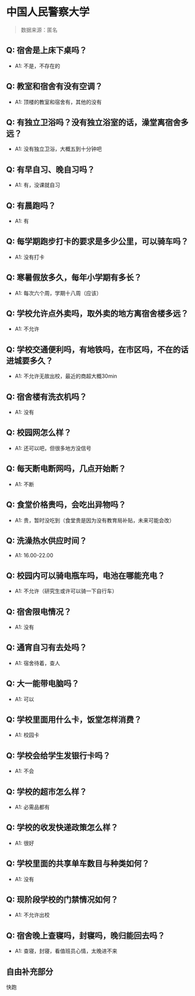 # 中国人民警察大学

> 数据来源：匿名

## Q: 宿舍是上床下桌吗？

- A1: 不是，不存在的

## Q: 教室和宿舍有没有空调？

- A1: 顶楼的教室和宿舍有，其他的没有

## Q: 有独立卫浴吗？没有独立浴室的话，澡堂离宿舍多远？

- A1: 没有独立卫浴，大概五到十分钟吧

## Q: 有早自习、晚自习吗？

- A1: 有，没课就自习

## Q: 有晨跑吗？

- A1: 有

## Q: 每学期跑步打卡的要求是多少公里，可以骑车吗？

- A1: 没有打卡

## Q: 寒暑假放多久，每年小学期有多长？

- A1: 每次六个周，学期十八周（应该）

## Q: 学校允许点外卖吗，取外卖的地方离宿舍楼多远？

- A1: 不允许

## Q: 学校交通便利吗，有地铁吗，在市区吗，不在的话进城要多久？

- A1: 不允许无故出校，最近的商超大概30min

## Q: 宿舍楼有洗衣机吗？

- A1: 没有

## Q: 校园网怎么样？

- A1: 还可以吧，但很多地方没信号

## Q: 每天断电断网吗，几点开始断？

- A1: 不断

## Q: 食堂价格贵吗，会吃出异物吗？

- A1: 贵，暂时没吃到（食堂贵是因为没有教育局补贴，未来可能会改）

## Q: 洗澡热水供应时间？

- A1: 16.00-22.00

## Q: 校园内可以骑电瓶车吗，电池在哪能充电？

- A1: 不允许（研究生或许可以骑一下自行车）

## Q: 宿舍限电情况？

- A1: 没有

## Q: 通宵自习有去处吗？

- A1: 宿舍待着，查人

## Q: 大一能带电脑吗？

- A1: 可以

## Q: 学校里面用什么卡，饭堂怎样消费？

- A1: 校园卡

## Q: 学校会给学生发银行卡吗？

- A1: 不会

## Q: 学校的超市怎么样？

- A1: 必需品都有

## Q: 学校的收发快递政策怎么样？

- A1: 很好

## Q: 学校里面的共享单车数目与种类如何？

- A1: 没有

## Q: 现阶段学校的门禁情况如何？

- A1: 不允许出校

## Q: 宿舍晚上查寝吗，封寝吗，晚归能回去吗？

- A1: 查寝，封寝，看值班员心情，太晚进不来

## 自由补充部分

快跑